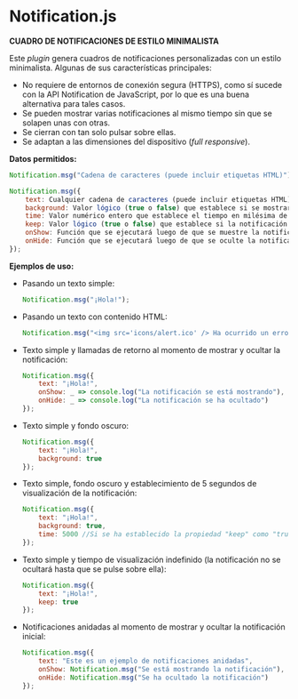 # Notification.js
**CUADRO DE NOTIFICACIONES DE ESTILO MINIMALISTA**

Este *plugin* genera cuadros de notificaciones personalizadas con un estilo minimalista. Algunas de sus características principales:

- No requiere de entornos de conexión segura (HTTPS), como sí sucede con la API Notification de JavaScript, por lo que es una buena alternativa para tales casos.
- Se pueden mostrar varias notificaciones al mismo tiempo sin que se solapen unas con otras.
- Se cierran con tan solo pulsar sobre ellas.
- Se adaptan a las dimensiones del dispositivo (*full responsive*).

**Datos permitidos:**

```javascript
Notification.msg("Cadena de caracteres (puede incluir etiquetas HTML)");

Notification.msg({
	text: Cualquier cadena de caracteres (puede incluir etiquetas HTML),
	background: Valor lógico (true o false) que establece si se mostrará un cuadro oscuro de fondo,
	time: Valor numérico entero que establece el tiempo en milésima de segundo durante el cual se mostrará la notificación (por defecto es 3000),
	keep: Valor lógico (true o false) que establece si la notificación se mostrará permanentemente o no (por defecto es false),
	onShow: Función que se ejecutará luego de que se muestre la notificación,
	onHide: Función que se ejecutará luego de que se oculte la notificación
});
```

**Ejemplos de uso:**

- Pasando un texto simple:

	```javascript
	Notification.msg("¡Hola!");
	```
	
- Pasando un texto con contenido HTML:

	```javascript
	Notification.msg("<img src='icons/alert.ico' /> Ha ocurrido un error");
	```
	
- Texto simple y llamadas de retorno al momento de mostrar y ocultar la notificación:

	```javascript
	Notification.msg({
		text: "¡Hola!",
		onShow: _ => console.log("La notificación se está mostrando"),
		onHide: _ => console.log("La notificación se ha ocultado")
	});
	```
	
	
- Texto simple y fondo oscuro:

	```javascript
	Notification.msg({
		text: "¡Hola!",
		background: true
	});
	```

- Texto simple, fondo oscuro y establecimiento de 5 segundos de visualización de la notificación:

	```javascript
	Notification.msg({
		text: "¡Hola!",
		background: true,
		time: 5000 //Si se ha establecido la propiedad "keep" como "true", no se aplicará el tiempo establecido
	});
	```

- Texto simple y tiempo de visualización indefinido (la notificación no se ocultará hasta que se pulse sobre ella):
	
	```javascript
	Notification.msg({
		text: "¡Hola!",
		keep: true
	});
	```

- Notificaciones anidadas al momento de mostrar y ocultar la notificación inicial:

	```javascript
	Notification.msg({
		text: "Este es un ejemplo de notificaciones anidadas",
		onShow: Notification.msg("Se está mostrando la notificación"),
		onHide: Notification.msg("Se ha ocultado la notificación")
	});
	```
